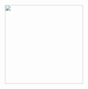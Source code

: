 <p align="center">
  <a href="https://mrktspot.com">
    <img width="250px" src="https://www.mrktspot.com/images/mrktspot-transparent-light.png">
  </a>
</p>
